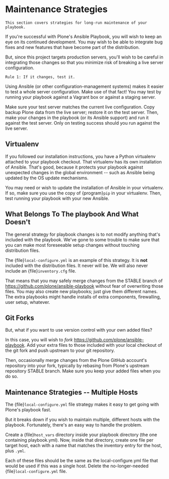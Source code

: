 # Maintenance Strategies

```{admonition} About
This section covers strategies for long-run maintenance of your playbook.
```

If you're successful with Plone's Ansible Playbook, you will wish to keep an eye on its continued development.
You may wish to be able to integrate bug fixes and new features that have become part of the distribution.

But, since this project targets production servers, you'll wish to be careful in integrating those changes so that you minimize risk of breaking a live server configuration.

```{caution}
Rule 1: If it changes, test it.
```

Using Ansible (or other configuration-management systems) makes it easier to test a whole server configuration.
Make use of that fact!
You may test by running your playbook against a Vagrant box or against a staging server.

Make sure your test server matches the current live configuration.
Copy backup Plone data from the live server; restore it on the test server.
Then, make your changes in the playbook (or its Ansible support) and run it against the test server.
Only on testing success should you run against the live server.

## Virtualenv

If you followed our installation instructions, you have a Python virtualenv attached to your playbook checkout.
That virtualenv has its own installation of Ansible.
That's good, because it protects your playbook against unexpected changes in the global environment -- such as Ansible being updated by the OS update mechanisms.

You may need or wish to update the installation of Ansible in your virtualenv.
If so, make sure you use the copy of {program}`pip` in your virtualenv.
Then, test running your playbook with your new Ansible.

## What Belongs To The playbook And What Doesn't

The general strategy for playbook changes is to not modify anything that's included with the playbook.
We've gone to some trouble to make sure that you can make most foreseeable setup changes without touching distribution files.

The {file}`local-configure.yml` is an example of this strategy.
It is **not** included with the distribution files.
It never will be.
We will also never include an {file}`inventory.cfg` file.

That means that you may safely merge changes from the STABLE branch of <https://github.com/plone/ansible-playbook> without fear of overwriting those files.
You may also create new playbooks; just give them different names.
The extra playbooks might handle installs of extra components, firewalling, user setup, whatever.

## Git Forks

But, what if you want to use version control with your own added files?

In this case, you will wish to *fork* <https://github.com/plone/ansible-playbook>.
Add your extra files to those included with your local checkout of the git fork and push upstream to your git repository.

Then, occasionally merge changes from the Plone GitHub account's repository into your fork, typically by rebasing from Plone's upstream repository STABLE branch.
Make sure you keep your added files when you do so.

## Maintenance Strategies -- Multiple Hosts

The {file}`local-configure.yml` file strategy makes it easy to get going with Plone's playbook fast.

But it breaks down if you wish to maintain multiple, different hosts with the playbook.
Fortunately, there's an easy way to handle the problem.

Create a {file}`host_vars` directory inside your playbook directory (the one containing playbook.yml).
Now, inside that directory, create one file per target host, each with a name that matches the inventory entry for the host, plus `.yml`.

Each of these files should be the same as the local-configure.yml file that would be used if this was a single host.
Delete the no-longer-needed {file}`local-configure.yml` file.

